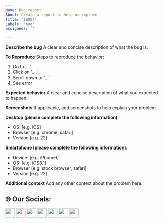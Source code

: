 ```yaml
---
Name: Bug report
About: Create a report to help us improve
Title: '[BUG]'
Labels: 'bug'
assignees: ''

---
```


**Describe the bug**
A clear and concise description of what the bug is.

**To Reproduce**
Steps to reproduce the behavior:
1. Go to '...'
2. Click on '....'
3. Scroll down to '....'
4. See error

**Expected behavior**
A clear and concise description of what you expected to happen.

**Screenshots**
If applicable, add screenshots to help explain your problem.

**Desktop (please complete the following information):**
 - OS: [e.g. iOS]
 - Browser [e.g. chrome, safari]
 - Version [e.g. 22]

**Smartphone (please complete the following information):**
 - Device: [e.g. iPhone6]
 - OS: [e.g. iOS8.1]
 - Browser [e.g. stock browser, safari]
 - Version [e.g. 22]

**Additional context**
Add any other context about the problem here.

## 🌐 Our Socials:
<a href="mailto:metahorizonworld@gmail.com" style="text-decoration:none">
  <img height="30" src = "https://img.shields.io/badge/gmail-c14438?&style=for-the-badge&logo=gmail&logoColor=white">
</a>
  <a href="https://discord.gg/NuPQcTyd" style="text-decoration:none">
  <img height="30" src="https://img.shields.io/badge/discord-darkblue.svg?&style=for-the-badge&logo=discord&logoColor=white" />
</a>
 <a href="https://twitter.com/metahorizon_" style="text-decoration:none">
  <img height="30" src = "https://img.shields.io/badge/Twitter-1DA1F2?style=for-the-badge&logo=twitter&logoColor=white">
</a> 
<a href="https://www.linkedin.com/company/meta-horizon/" style="text-decoration:none">
  <img height="30" src="https://img.shields.io/badge/linkedin-blue.svg?&style=for-the-badge&logo=linkedin&logoColor=white" />
</a> 
<a href="https://github.com/MetaHorizon-Universe" style="text-decoration:none">
  <img height="30" src="https://img.shields.io/badge/Github-grey.svg?&style=for-the-badge&logo=Github&logoColor=white" />
</a>
<!-- <a href="" style="text-decoration:none">
  <img height="30" src = "https://img.shields.io/badge/Instagram-%23E4405F.svg?&style=for-the-badge&logo=Instagram&logoColor=white">
</a> -->
<a href="https://t.me/MetaHorizon_Universe" style="text-decoration:none">
  <img height="30" src = "https://img.shields.io/badge/Telegram-2CA5E0?style=for-the-badge&logo=telegram&logoColor=white">
</a>
<a href=" https://chat.whatsapp.com/Jg5cKZfHEplDuTfJXr9dJf" style="text-decoration:none">
  <img height="30" src = "https://img.shields.io/badge/WhatsApp-25D366?style=for-the-badge&logo=whatsapp&logoColor=white">
</a>